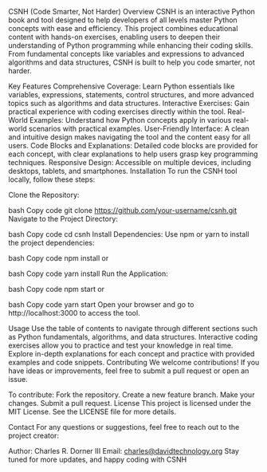 CSNH (Code Smarter, Not Harder)
Overview
CSNH is an interactive Python book and tool designed to help developers of all levels master Python concepts with ease and efficiency. This project combines educational content with hands-on exercises, enabling users to deepen their understanding of Python programming while enhancing their coding skills. From fundamental concepts like variables and expressions to advanced algorithms and data structures, CSNH is built to help you code smarter, not harder.

Key Features
Comprehensive Coverage: Learn Python essentials like variables, expressions, statements, control structures, and more advanced topics such as algorithms and data structures.
Interactive Exercises: Gain practical experience with coding exercises directly within the tool.
Real-World Examples: Understand how Python concepts apply in various real-world scenarios with practical examples.
User-Friendly Interface: A clean and intuitive design makes navigating the tool and the content easy for all users.
Code Blocks and Explanations: Detailed code blocks are provided for each concept, with clear explanations to help users grasp key programming techniques.
Responsive Design: Accessible on multiple devices, including desktops, tablets, and smartphones.
Installation
To run the CSNH tool locally, follow these steps:

Clone the Repository:

bash
Copy code
git clone https://github.com/your-username/csnh.git
Navigate to the Project Directory:

bash
Copy code
cd csnh
Install Dependencies: Use npm or yarn to install the project dependencies:

bash
Copy code
npm install
or

bash
Copy code
yarn install
Run the Application:

bash
Copy code
npm start
or

bash
Copy code
yarn start
Open your browser and go to http://localhost:3000 to access the tool.

Usage
Use the table of contents to navigate through different sections such as Python fundamentals, algorithms, and data structures.
Interactive coding exercises allow you to practice and test your knowledge in real time.
Explore in-depth explanations for each concept and practice with provided examples and code snippets.
Contributing
We welcome contributions! If you have ideas or improvements, feel free to submit a pull request or open an issue.

To contribute:
Fork the repository.
Create a new feature branch.
Make your changes.
Submit a pull request.
License
This project is licensed under the MIT License. See the LICENSE file for more details.

Contact
For any questions or suggestions, feel free to reach out to the project creator:

Author: Charles R. Dorner III
Email: charles@davidtechnology.org
Stay tuned for more updates, and happy coding with CSNH
